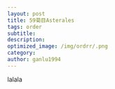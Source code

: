 ```yaml
---
layout: post
title: 59菊目Asterales
tags: order    
subtitle: 
description: 
optimized_image: /img/ordrr/.png
category: 
author: ganlu1994  
---
```



lalala